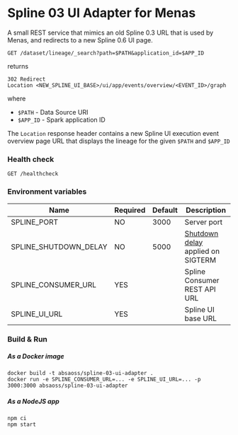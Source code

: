 # Spline 03 UI Adapter for Menas

A small REST service that mimics an old Spline 0.3 URL that is used by Menas, and redirects to a new Spline 0.6 UI page.

```http request
GET /dataset/lineage/_search?path=$PATH&application_id=$APP_ID
```

returns

```
302 Redirect
Location <NEW_SPLINE_UI_BASE>/ui/app/events/overview/<EVENT_ID>/graph
```

where

- `$PATH` - Data Source URI
- `$APP_ID` - Spark application ID

The `Location` response header contains a new Spline UI execution event overview page URL that displays the lineage for the given `$PATH`
and `$APP_ID`

### Health check

```http request
GET /healthcheck
```

### Environment variables

| Name | Required | Default | Description |
|---|---|---|---|
| SPLINE_PORT | NO | 3000 | Server port |
| SPLINE_SHUTDOWN_DELAY | NO | 5000 | [Shutdown delay](https://github.com/godaddy/terminus#how-to-set-terminus-up-with-kubernetes) applied on SIGTERM|
| SPLINE_CONSUMER_URL | YES | | Spline Consumer REST API URL |
| SPLINE_UI_URL | YES | | Spline UI base URL |

### Build & Run

##### As a Docker image

```shell
docker build -t absaoss/spline-03-ui-adapter .
docker run -e SPLINE_CONSUMER_URL=... -e SPLINE_UI_URL=... -p 3000:3000 absaoss/spline-03-ui-adapter
```

##### As a NodeJS app

```shell
npm ci
npm start
```

